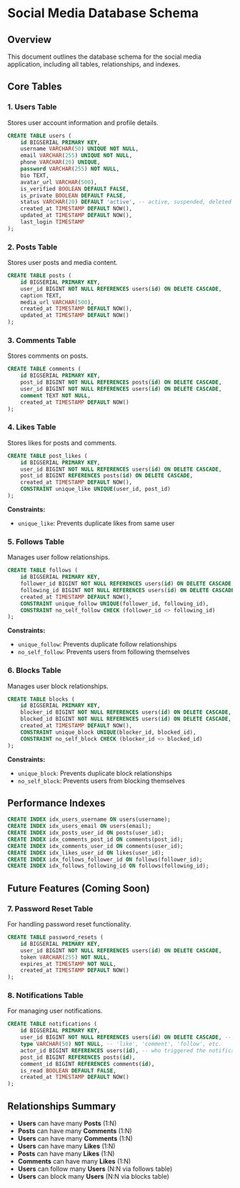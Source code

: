 # Social Media Database Schema

## Overview

This document outlines the database schema for the social media application, including all tables, relationships, and indexes.

## Core Tables

### 1. Users Table

Stores user account information and profile details.

```sql
CREATE TABLE users (
    id BIGSERIAL PRIMARY KEY,
    username VARCHAR(50) UNIQUE NOT NULL,
    email VARCHAR(255) UNIQUE NOT NULL,
    phone VARCHAR(20) UNIQUE,
    password VARCHAR(255) NOT NULL,
    bio TEXT,
    avatar_url VARCHAR(500),
    is_verified BOOLEAN DEFAULT FALSE,
    is_private BOOLEAN DEFAULT FALSE,
    status VARCHAR(20) DEFAULT 'active', -- active, suspended, deleted
    created_at TIMESTAMP DEFAULT NOW(),
    updated_at TIMESTAMP DEFAULT NOW(),
    last_login TIMESTAMP
);
```

### 2. Posts Table

Stores user posts and media content.

```sql
CREATE TABLE posts (
    id BIGSERIAL PRIMARY KEY,
    user_id BIGINT NOT NULL REFERENCES users(id) ON DELETE CASCADE,
    caption TEXT,
    media_url VARCHAR(500),
    created_at TIMESTAMP DEFAULT NOW(),
    updated_at TIMESTAMP DEFAULT NOW()
);
```

### 3. Comments Table

Stores comments on posts.

```sql
CREATE TABLE comments (
    id BIGSERIAL PRIMARY KEY,
    post_id BIGINT NOT NULL REFERENCES posts(id) ON DELETE CASCADE,
    user_id BIGINT NOT NULL REFERENCES users(id) ON DELETE CASCADE,
    comment TEXT NOT NULL,
    created_at TIMESTAMP DEFAULT NOW()
);
```

### 4. Likes Table

Stores likes for posts and comments.

```sql
CREATE TABLE post_likes (
    id BIGSERIAL PRIMARY KEY,
    user_id BIGINT NOT NULL REFERENCES users(id) ON DELETE CASCADE,
    post_id BIGINT REFERENCES posts(id) ON DELETE CASCADE,
    created_at TIMESTAMP DEFAULT NOW(),
    CONSTRAINT unique_like UNIQUE(user_id, post_id)
);
```

**Constraints:**

- `unique_like`: Prevents duplicate likes from same user

### 5. Follows Table

Manages user follow relationships.

```sql
CREATE TABLE follows (
    id BIGSERIAL PRIMARY KEY,
    follower_id BIGINT NOT NULL REFERENCES users(id) ON DELETE CASCADE,
    following_id BIGINT NOT NULL REFERENCES users(id) ON DELETE CASCADE,
    created_at TIMESTAMP DEFAULT NOW(),
    CONSTRAINT unique_follow UNIQUE(follower_id, following_id),
    CONSTRAINT no_self_follow CHECK (follower_id <> following_id)
);
```

**Constraints:**

- `unique_follow`: Prevents duplicate follow relationships
- `no_self_follow`: Prevents users from following themselves

### 6. Blocks Table

Manages user block relationships.

```sql
CREATE TABLE blocks (
    id BIGSERIAL PRIMARY KEY,
    blocker_id BIGINT NOT NULL REFERENCES users(id) ON DELETE CASCADE,
    blocked_id BIGINT NOT NULL REFERENCES users(id) ON DELETE CASCADE,
    created_at TIMESTAMP DEFAULT NOW(),
    CONSTRAINT unique_block UNIQUE(blocker_id, blocked_id),
    CONSTRAINT no_self_block CHECK (blocker_id <> blocked_id)
);
```

**Constraints:**

- `unique_block`: Prevents duplicate block relationships
- `no_self_block`: Prevents users from blocking themselves

## Performance Indexes

```sql
CREATE INDEX idx_users_username ON users(username);
CREATE INDEX idx_users_email ON users(email);
CREATE INDEX idx_posts_user_id ON posts(user_id);
CREATE INDEX idx_comments_post_id ON comments(post_id);
CREATE INDEX idx_comments_user_id ON comments(user_id);
CREATE INDEX idx_likes_user_id ON likes(user_id);
CREATE INDEX idx_follows_follower_id ON follows(follower_id);
CREATE INDEX idx_follows_following_id ON follows(following_id);
```

## Future Features (Coming Soon)

### 7. Password Reset Table

For handling password reset functionality.

```sql
CREATE TABLE password_resets (
    id BIGSERIAL PRIMARY KEY,
    user_id BIGINT NOT NULL REFERENCES users(id) ON DELETE CASCADE,
    token VARCHAR(255) NOT NULL,
    expires_at TIMESTAMP NOT NULL,
    created_at TIMESTAMP DEFAULT NOW()
);
```

### 8. Notifications Table

For managing user notifications.

```sql
CREATE TABLE notifications (
    id BIGSERIAL PRIMARY KEY,
    user_id BIGINT NOT NULL REFERENCES users(id) ON DELETE CASCADE, -- who receives notification
    type VARCHAR(50) NOT NULL, -- 'like', 'comment', 'follow', etc.
    actor_id BIGINT REFERENCES users(id), -- who triggered the notification
    post_id BIGINT REFERENCES posts(id),
    comment_id BIGINT REFERENCES comments(id),
    is_read BOOLEAN DEFAULT FALSE,
    created_at TIMESTAMP DEFAULT NOW()
);
```

## Relationships Summary

- **Users** can have many **Posts** (1:N)
- **Posts** can have many **Comments** (1:N)
- **Users** can have many **Comments** (1:N)
- **Users** can have many **Likes** (1:N)
- **Posts** can have many **Likes** (1:N)
- **Comments** can have many **Likes** (1:N)
- **Users** can follow many **Users** (N:N via follows table)
- **Users** can block many **Users** (N:N via blocks table)
